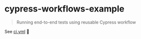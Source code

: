 # cypress-workflows-example
> Running end-to-end tests using reusable Cypress workflow

See [ci.yml](./.github/workflows/ci.yml) 🤯

